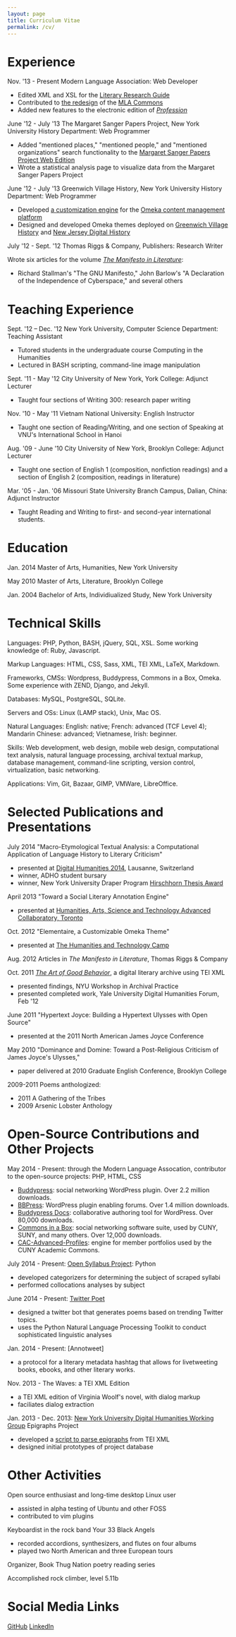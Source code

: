 ```yaml
---
layout: page
title: Curriculum Vitae
permalink: /cv/
---
```


Experience
==========

Nov. '13 - Present Modern Language Association: Web Developer

-   Edited XML and XSL for the [Literary Research Guide](http://mlalrg.org/public)
-   Contributed to [the redesign](http://updates.commons.mla.org/2014/07/28/new-theme-for-the-mla-commons/) of the [MLA Commons](http://commons.mla.org)
-   Added new features to the electronic edition of [_Profession_](http://profession.commons.mla.org/)

<!--Dec. '13 - April '14 [The Cryptocurrency Analytics Company](http://cryptocurrencyanalytics.com) Programmer-->

<!---   Designed and implemented a Django webapp for client account management-->
<!---   Designed database model in Django and PostgreSQL-->
<!---   Contributed new features for a virtual currency trading engine in Python-->

June '12 - July '13 The Margaret Sanger Papers Project, New York University History Department: Web
Programmer

-   Added "mentioned places," "mentioned people," and "mentioned organizations" search functionality to the [Margaret Sanger Papers Project Web Edition](http://www.nyu.edu/projects/sanger/publications/electronic_ed/speeches_and_articles.html)
-   Wrote a statistical analysis page to visualize data from the Margaret Sanger Papers Project

June '12 - July '13 Greenwich Village History, New York University History Department: Web Programmer
-   Developed [a customization engine](https://github.com/JonathanReeve/theme-elementaire) for the [Omeka content management platform](http://omeka.org)
-   Designed and developed Omeka themes deployed on [Greenwich Village History](http://gvh.aphdigital.org) and [New Jersey Digital History](http://njdigitalhistory.org/NJDHA/)

July '12 - Sept. '12 Thomas Riggs & Company, Publishers: Research Writer

Wrote six articles for the volume [*The Manifesto in
Literature*](http://www.thomasriggs.net/pages/content/index.asp?PageID=158):

-   Richard Stallman's "The GNU Manifesto," John Barlow's "A Declaration
    of the Independence of Cyberspace," and several others

Teaching Experience
===================

Sept. '12 – Dec. '12 New York University, Computer Science Department:
Teaching Assistant

-   Tutored students in the undergraduate course Computing in the
    Humanities
-   Lectured in BASH scripting, command-line image manipulation

Sept. '11 - May '12 City University of New York, York College: Adjunct
Lecturer

-   Taught four sections of Writing 300: research paper writing

Nov. '10 - May '11 Vietnam National University: English Instructor

-   Taught one section of Reading/Writing, and one section of Speaking
    at VNU's International School in Hanoi

Aug. '09 - June '10 City University of New York, Brooklyn College:
Adjunct Lecturer

-   Taught one section of English 1 (composition, nonfiction readings)
    and a section of English 2 (composition, readings in literature)

Mar. '05 - Jan. '06 Missouri State University Branch Campus, Dalian, China: Adjunct Instructor

-   Taught Reading and Writing to first- and second-year international students. 

Education
=========

Jan. 2014 Master of Arts, Humanities, New York University

May 2010 Master of Arts, Literature, Brooklyn College

Jan. 2004 Bachelor of Arts, Individiualized Study, New York University

Technical Skills
================

Languages: PHP, Python, BASH, jQuery, SQL, XSL. Some working knowledge of: Ruby, Javascript.

Markup Languages: HTML, CSS, Sass, XML, TEI XML, LaTeX, Markdown.

Frameworks, CMSs: Wordpress, Buddypress, Commons in a Box, Omeka. Some experience with ZEND, Django, and Jekyll. 

Databases: MySQL, PostgreSQL, SQLite.

Servers and OSs: Linux (LAMP stack), Unix, Mac OS.

Natural Languages: English: native; French: advanced (TCF Level 4); Mandarin Chinese: advanced; Vietnamese, Irish: beginner.

Skills: Web development, web design, mobile web design, computational text analysis, natural language processing, archival textual markup, database management, command-line scripting, version control, virtualization, basic networking.

Applications: Vim, Git, Bazaar, GIMP, VMWare, LibreOffice.

Selected Publications and Presentations
=======================================

July 2014 "Macro-Etymological Textual Analysis: a Computational
Application of Language History to Literary Criticism"

-   presented at [Digital Humanities 2014](http://dh2014.org/), Lausanne, Switzerland
-   winner, ADHO student bursary 
-   winner, New York University Draper Program [Hirschhorn Thesis Award](https://draperprogram.wordpress.com/2014/06/12/congratulations-to-our-hirschhorn-award-nominees-and-winner/) 

April 2013 "Toward a Social Literary Annotation Engine"

-   presented at [Humanities, Arts, Science and Technology Advanced Collaboratory, Toronto](http://hastac2013.org/schedule-2/jonathan-reeve%20)

Oct. 2012 "Elementaire, a Customizable Omeka Theme"

-   presented at [The Humanities and Technology Camp](http://newyork2012.thatcamp.org/)

Aug. 2012 Articles in *The Manifesto in Literature*, Thomas Riggs & Company

Oct. 2011 *[The Art of Good Behavior](http://jonreeve.com/behaviour)*, a digital literary archive using TEI XML

-   presented findings, NYU Workshop in Archival Practice
-   presented completed work, Yale University Digital Humanities Forum,
    Feb '12

June 2011 "Hypertext Joyce: Building a Hypertext Ulysses with Open Source"

-   presented at the 2011 North American James Joyce Conference

May 2010 "Dominance and Domine: Toward a Post-Religious Criticism of James Joyce's Ulysses,"

-   paper delivered at 2010 Graduate English Conference, Brooklyn
    College

2009-2011 Poems anthologized:

-   2011 A Gathering of the Tribes
-   2009 Arsenic Lobster Anthology

Open-Source Contributions and Other Projects
============================================

May 2014 - Present: through the Modern Language Assocation, contributor to the open-source projects: 
PHP, HTML, CSS
 - [Buddypress](http://buddypress.org/): social networking WordPress plugin. Over 2.2 million downloads. 
 - [BBPress](https://wordpress.org/plugins/bbpress/): WordPress plugin enabling forums. Over 1.4 million downloads.
 - [Buddypress Docs](https://wordpress.org/plugins/buddypress-docs/): collaborative authoring tool for WordPress. Over 80,000 downloads.
 - [Commons in a Box](http://commonsinabox.org/): social networking software suite, used by CUNY, SUNY, and many others. Over 12,000 downloads. 
 - [CAC-Advanced-Profiles](https://github.com/cuny-academic-commons/cac-advanced-profiles): engine for member portfolios used by the CUNY Academic Commons. 

July 2014 - Present: [Open Syllabus Project](http://opensyllabusproject.org/): 
Python
 - developed categorizers for determining the subject of scraped syllabi
 - performed collocations analyses by subject <!-- TODO: link -->  

June 2014 - Present: [Twitter Poet](https://github.com/JonathanReeve/trendhaikubot)
 - designed a twitter bot that generates poems based on trending Twitter topics. 
 - uses the Python Natural Language Processing Toolkit to conduct sophisticated linguistic analyses

Jan. 2014 - Present: [Annotweet]
 - a protocol for a literary metadata hashtag that allows for livetweeting books, ebooks, and other literary works. 

Nov. 2013 - The Waves: a TEI XML Edition
 - a TEI XML edition of Virginia Woolf's novel, with dialog markup
 - faciliates dialog extraction

Jan. 2013 - Dec. 2013: [New York University Digital Humanities Working Group](http://nyudigitalexperiments.com) Epigraphs Project
-   developed a [script to parse epigraphs](https://github.com/JonathanReeve/epi-project) from TEI XML
-   designed initial prototypes of project database

Other Activities
================

Open source enthusiast and long-time desktop Linux user
-   assisted in alpha testing of Ubuntu and other FOSS
-   contributed to vim plugins

Keyboardist in the rock band Your 33 Black Angels
-   recorded accordions, synthesizers, and flutes on four albums
-   played two North American and three European tours

Organizer, Book Thug Nation poetry reading series

Accomplished rock climber, level 5.11b

Social Media Links
==================

[GitHub](https://github.com/JonathanReeve/)
[LinkedIn](http://www.linkedin.com/pub/jonathan-reeve/36/8b/79b/)
